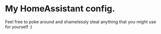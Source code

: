 # My HomeAssistant config.

Feel free to poke around and shamelessly steal anything that you might use for yourself :)

